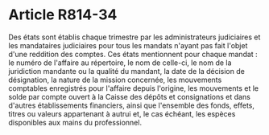 # Article R814-34

Des états sont établis chaque trimestre par les administrateurs judiciaires et les mandataires judiciaires pour tous les mandats n'ayant pas fait l'objet d'une reddition des comptes.   Ces états mentionnent pour chaque mandat : le numéro de l'affaire au répertoire, le nom de celle-ci, le nom de la juridiction mandante ou la qualité du mandant, la date de la décision de désignation, la nature de la mission concernée, les mouvements comptables enregistrés pour l'affaire depuis l'origine, les mouvements et le solde par compte ouvert à la Caisse des dépôts et consignations et dans d'autres établissements financiers, ainsi que l'ensemble des fonds, effets, titres ou valeurs appartenant à autrui et, le cas échéant, les espèces disponibles aux mains du professionnel.
